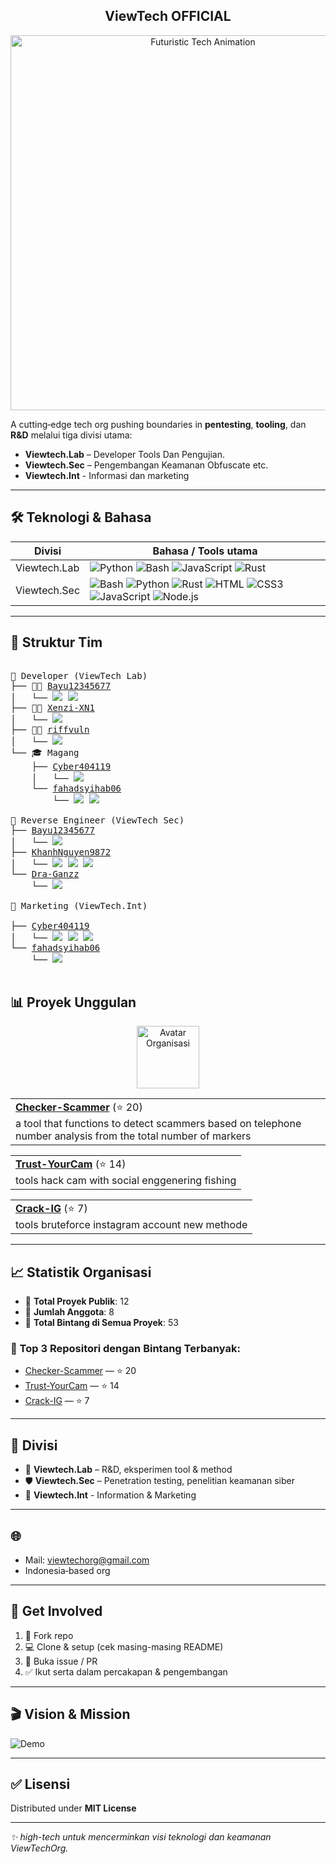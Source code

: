 <!-- <p align="center"><a href="https://stardev.io/developers/ViewTechOrg" alt="Viewtech Profile on stardev"><img src="https://stardev.io/developers/ViewTechOrg/badge/languages/global.svg"><br></a></p> -->
<h2 align="center">ViewTech OFFICIAL</h2>
<!--
<hr>
<p align="center"><a href="https://github.com/ViewTechOrg/" alt="ViewTechOfficial"><img src="https://img.shields.io/badge/%20+%20-our%20social%20media-cyan?style=plastic" width="250"></a><hr><div align="center" style="display: inline-block; padding: 15px 20px; border: 2px solid #444; border-radius: 10px; background-color: #111;"><a href="https://vm.tiktok.com/ZSr3aQB1W/" target="_blank"><img src="https://img.shields.io/badge/TikTok-000000?style=flat&logo=tiktok&logoColor=white" alt="TikTok" width=100></a> <a href="https://www.youtube.com/@ViewTech_Or" target="_blank"><img src="https://img.shields.io/badge/YouTube-FF0000?style=flat&logo=youtube&logoColor=white" alt="YouTube" width=100></a><a href="https://www.instagram.com/viewtech4484/" target="_blank"><img src="https://img.shields.io/badge/Instagram-E4405F?style=flat&logo=instagram&logoColor=white" alt="Instagram" width=102></a></div></p>
<hr> -->

<p align="center">
  <img src="https://media.giphy.com/media/v1.Y2lkPTc5MGI3NjExNHFxbXNzeHRzbTk3a2ExYnNhdW9iYzF1bmY2YTEzMzJrdzJqcHZ0aiZlcD12MV9naWZzX3NlYXJjaCZjdD1n/IXnygGeB6LPPi/giphy.gif" alt="Futuristic Tech Animation" width="600"/>
</p>


A cutting‑edge tech org pushing boundaries in **pentesting**, **tooling**, dan **R&D** melalui tiga divisi utama:

- **Viewtech.Lab** – Developer Tools Dan Pengujian.
- **Viewtech.Sec** – Pengembangan Keamanan Obfuscate etc.
- **Viewtech.Int** - Informasi dan marketing

---

## 🛠️ Teknologi & Bahasa

| Divisi        | Bahasa / Tools utama |
|---------------|----------------------|
| Viewtech.Lab  | ![Python](https://img.shields.io/badge/-Python-3776AB?style=flat&logo=python&logoColor=white) ![Bash](https://img.shields.io/badge/-Shell-4EAA25?style=flat&logo=gnu-bash&logoColor=white) ![JavaScript](https://img.shields.io/badge/-JavaScript-F7DF1E?style=flat&logo=javascript&logoColor=white) ![Rust](https://img.shields.io/badge/Rust-000000?style=flat&logo=rust&logoColor=white) |
| Viewtech.Sec  | ![Bash](https://img.shields.io/badge/-Shell-4EAA25?style=flat&logo=gnu-bash&logoColor=white) ![Python](https://img.shields.io/badge/-Python-3776AB?style=flat&logo=python&logoColor=white) ![Rust](https://img.shields.io/badge/-PHP-777BB4?style=flat&logo=php&logoColor=white) ![HTML](https://img.shields.io/badge/-HTML-E34F26?style=flat&logo=html&logoColor=white) ![CSS3](https://img.shields.io/badge/-CSS3-1572B6?style=flat&logo=css3&logoColor=white) ![JavaScript](https://img.shields.io/badge/-JavaScript-F7DF1E?style=flat&logo=javascript&logoColor=white) ![Node.js](https://img.shields.io/badge/-Node.js-339933?style=flat&logo=nodedotjs&logoColor=white) |

---
## 👥 Struktur Tim

<pre>

📁 Developer (ViewTech Lab)
├── 🧑‍💻 <a href="https://github.com/Bayu12345677">Bayu12345677</a>
│   └── <a href="https://github.com/Bayu12345677"><img src="https://img.shields.io/badge/Bash-000000?style=flat&logo=gnubash&logoColor=white"></a> <a href="https://github.com/Bayu12345677"><img src="https://img.shields.io/badge/Python-3776AB?style=flat&logo=python&logoColor=white"></a>
├── 🧑‍💻 <a href="https://github.com/Xenzi-XN1">Xenzi-XN1</a>
│   └── <a href="https://github.com/Xenzi-XN1"><img src="https://img.shields.io/badge/Python-3776AB?style=flat&logo=python&logoColor=white"></a>
├── 🧑‍💻 <a href="https://github.com/riffvuln">riffvuln</a>
│   └── <a href="https://github.com/riffvuln"><img src="https://img.shields.io/badge/Rust-000000?style=flat&logo=rust&logoColor=white"></a>
└── 🎓 Magang
    ├── <a href="https://github.com/Cyber404119">Cyber404119</a>
    │   └── <a href="https://github.com/Cyber404119"><img src="https://img.shields.io/badge/Bash-4EAA25?style=flat&logo=gnubash&logoColor=white"></a>
    └── <a href="https://github.com/fahadsyihab06">fahadsyihab06</a>
        └── <a href="https://github.com/fahadsyihab06"><img src="https://img.shields.io/badge/Python-3776AB?style=flat&logo=python&logoColor=white"></a> <a href="https://github.com/fahadsyihab06"><img src="https://img.shields.io/badge/JavaScript-F7DF1E?style=flat&logo=javascript&logoColor=black"></a>

📁 Reverse Engineer (ViewTech Sec)
├── <a href="https://github.com/Bayu12345677">Bayu12345677</a>
│   └── <a href="https://github.com/Bayu12345677"><img src="https://img.shields.io/badge/Bash-000000?style=flat&logo=gnubash&logoColor=white"></a>
├── <a href="https://github.com/KhanhNguyen9872">KhanhNguyen9872</a>
│   └── <a href="https://github.com/KhanhNguyen9872"><img src="https://img.shields.io/badge/bash-000000?style=flat&logo=gnubash&logoColor=white"></a> <a href="https://github.com/KhanhNguyen9872"><img src="https://img.shields.io/badge/Python-3776AB?style=flat&logo=python&logoColor=white"></a> <a href="https://github.com/KhanhNguyen9872"><img src="https://img.shields.io/badge/Clang-3776AB?style=flat&logo=C&logoColor=white"></a>
└── <a href="https://github.com/Dra-Ganzz">Dra-Ganzz</a>
    └── <a href=""><img src="https://img.shields.io/badge/Python-3776AB?style=flat&logo=python&logoColor=white"></a>

📁 Marketing (ViewTech.Int)
<!-- ├── <a href="https://github.com/Lubebansokhekel">Lubebanso</a>
│   └── <a href="https://github.com/Lubebansokhekel"><img src="https://img.shields.io/badge/YouTube-FF0000?style=flat&logo=youtube&logoColor=white"></a> <a href="https://github.com/Lubebansokhekel"><img src="https://img.shields.io/badge/Instagram-E4405F?style=flat&logo=instagram&logoColor=white"></a> <a href="https://github.com/Lubebansokhekel"><img src="https://img.shields.io/badge/TikTok-000000?style=flat&logo=tiktok&logoColor=white"></a> -->
├── <a href="https://github.com/Cyber404119">Cyber404119</a>
│   └── <a href="https://github.com/Cyber404119"><img src="https://img.shields.io/badge/WhatsApp-25D366?style=flat&logo=whatsapp&logoColor=white"></a> <a href="https://github.com/Cyber404119"><img src="https://img.shields.io/badge/Facebook-1877F2?style=flat&logo=facebook&logoColor=white"></a> <a href="https://github.com/Cyber404119"><img src="https://img.shields.io/badge/Telegram-2CA5E0?style=flat&logo=telegram&logoColor=white"></a>
└── <a href="https://github.com/fahadsyihab06">fahadsyihab06</a>
    └── <a href="https://github.com/fahadsyihab06"><img src="https://img.shields.io/badge/Desain-0AC97F?style=flat&logo=figma&logoColor=white"></a>

</pre>

## 📊 Proyek Unggulan

<!--START_SECTION:top-repos-->
<p align="center">
  <a href="https://github.com/ViewTechOrg"><img src="https://avatars.githubusercontent.com/u/206425935?v=4&s=100" width="100px;" alt="Avatar Organisasi"/></a>
</p>

<table>
  <tr>
    <td>
      <a href="https://github.com/ViewTechOrg/Checker-Scammer" target="_blank"><b>Checker-Scammer</b></a> (⭐ 20)
      <br>
      a tool that functions to detect scammers based on telephone number analysis from the total number of markers
    </td>
  </tr>
</table>
<table>
  <tr>
    <td>
      <a href="https://github.com/ViewTechOrg/Trust-YourCam" target="_blank"><b>Trust-YourCam</b></a> (⭐ 14)
      <br>
      tools hack cam with social enggenering fishing
    </td>
  </tr>
</table>
<table>
  <tr>
    <td>
      <a href="https://github.com/ViewTechOrg/Crack-IG" target="_blank"><b>Crack-IG</b></a> (⭐ 7)
      <br>
      tools bruteforce instagram account new methode
    </td>
  </tr>
</table>
<!--END_SECTION:top-repos-->

---

## 📈 Statistik Organisasi
<!--ORG_STATS_START-->
- 🔭 **Total Proyek Publik**: 12
- 👥 **Jumlah Anggota**: 8
- 🌟 **Total Bintang di Semua Proyek**: 53

### 🚀 Top 3 Repositori dengan Bintang Terbanyak:
- [Checker-Scammer](https://github.com/ViewTechOrg/Checker-Scammer) — ⭐ 20
- [Trust-YourCam](https://github.com/ViewTechOrg/Trust-YourCam) — ⭐ 14
- [Crack-IG](https://github.com/ViewTechOrg/Crack-IG) — ⭐ 7
<!--ORG_STATS_END-->

---

## 🔗 Divisi

- 🧪 **Viewtech.Lab** – R&D, eksperimen tool & method  
- 🛡️ **Viewtech.Sec** – Penetration testing, penelitian keamanan siber
- 🔎 **Viewtech.Int** - Information & Marketing

---

## 🌐 

- Mail: viewtechorg@gmail.com
- Indonesia‑based org

---

## 🚀 Get Involved

1. 🔄 Fork repo  
2. 💻 Clone & setup (cek masing-masing README)  
3. 🧩 Buka issue / PR  
4. ✅ Ikut serta dalam percakapan & pengembangan

---

## 🎬 Vision & Mission

<p align="center">

![Demo](https://media.giphy.com/media/v1.Y2lkPTc5MGI3NjExcm9yYWFrbDh5a3U2Znc1d2dsNnV0bmxzMTRua29vbGYwZ3MwNjU1YyZlcD12MV9naWZzX3NlYXJjaCZjdD1n/cEUAbg1Q7mQ1a84int/giphy.gif)

</p>

---

## ✅ Lisensi

Distributed under **MIT License**

---

*✨ high-tech untuk mencerminkan visi teknologi dan keamanan ViewTechOrg.*


